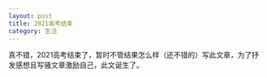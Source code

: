 ```yaml
---
layout: post
title: 2021高考结束
category: 生活
---
```

真不错，2021高考结束了，暂时不管结果怎么样（还不错的）写此文章，为了抒发感想且写骚文章激励自己，此文诞生了。
